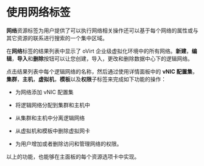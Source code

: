 # 使用网络标签

**网络**资源标签为用户提供了可以执行网络相关操作还可以基于每个网络的属性或与其它资源的联系进行搜索的一个集中区域。

在**网络**标签的结果列表中显示了 oVirt 企业级虚拟化环境中的所有网络。**新建**，**编辑**，**导入**和**删除**按钮可以让您创建，导入，更改和删除数据中心下的逻辑网络。

点击结果列表中每个逻辑网络的名称，然后通过使用详情面板中的 **vNIC 配置集**，**集群**，**主机**，**虚拟机**，**模板**以及**权限**子标签来完成如下功能的操作：

-   为网络添加 vNIC 配置集

-   将逻辑网络分配到集群和主机中

-   从集群和主机中分离逻辑网络

-   从虚拟机和模板中删除虚拟网卡

-   为用户增加或者删除访问和管理网络的权限。

以上的功能，也能够在主面板的每个资源选项卡中实现。
